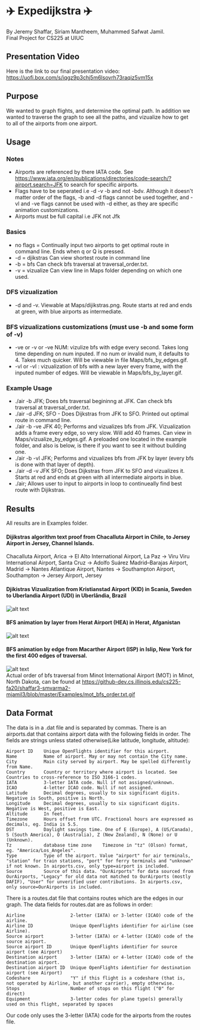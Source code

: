 # ✈️ Expedijkstra ✈️
 By Jeremy Shaffar, Siriam Mantheem, Muhammed Safwat Jamil. 
 <br />
 Final Project for CS225 at UIUC

## Presentation Video
Here is the link to our final presentation video:
https://uofi.box.com/s/iqgz9p3chj5m6lsovrh73raqiz5vm15x

## Purpose
We wanted to graph flights, and determine the optimal path. In addition we wanted to traverse the graph to see all the paths, and vizualize how to get to all of the airports from one airport.

## Usage
### Notes 
* Airports are referenced by there IATA code. See https://www.iata.org/en/publications/directories/code-search/?airport.search=JFK to search for specific airports.
* Flags have to be seperated i.e -d -v -b and not -bdv. Although it doesn't matter order of the flags, -b and -d flags cannot be used together, and -vl and -ve flags cannot be used with -d either, as they are specific animation customizations.
* Airports must be full capital i.e JFK not Jfk
 ### Basics
 * no flags = Continually input two airports to get optimal route in command line. Ends when q or Q is pressed.
 * -d = djikstras Can view shortest route in command line
 * -b = bfs Can check bfs traversal at traversal_order.txt.
 * -v = vizualize Can view line in Maps folder depending on which one used. 
 
 ### DFS vizualization
 * -d and -v. Viewable at Maps/dijikstras.png. Route starts at red and ends at green, with blue airports as intermediate.
 ### BFS vizualizations customizations (must use -b and some form of -v)
 
 * -ve or -v or -ve NUM: vizulize bfs with edge every second. Takes long time depending on num inputed.
  If no num or invalid num, it defaults to 4. Takes much quicker. Will be viewable  in file Maps/bfs_by_edges.gif.
 * -vl or -vl : vizualization of bfs with a new layer every frame, with the inputed number of edges. Will be viewable in Maps/bfs_by_layer.gif.
 
 ### Example Usage 
 * ./air -b JFK; Does bfs traversal begininng at JFK. Can check bfs traversal at traversal_order.txt.
 * ./air -d JFK; SFO - Does Dijkstras from JFK to SFO. Printed out optimal route in command line.
 * ./air -b -ve JFK 40; Performs and vizualizes bfs from JFK. Vizualization adds a frame every edge, so very slow. Will add 40 frames. Can view in Maps/vizualize_by_edges.gif. A preloaded one located in the example folder, and also is below, is there if you want to see it without building one.
 * ./air -b -vl JFK; Performs and vizualizes bfs from JFK by layer (every bfs is done with that layer of depth).
 * ./air -d -v JFK SFO; Does Dijkstras from JFK to SFO and vizualizes it. Starts at red and ends at green with all intermediate airports in blue.
 * ./air; Allows user to input to airports in loop to continueally find best route with Dijikstras.
## Results
All results are in Examples folder.

#### Dijikstras algorithm text proof from Chacalluta Airport in Chile, to Jersey Airport in Jersey, Channel Islands.
Chacalluta Airport, Arica -> El Alto International Airport, La Paz -> Viru Viru International Airport, Santa Cruz -> Adolfo Suárez Madrid–Barajas Airport, Madrid -> Nantes Atlantique Airport, Nantes -> Southampton Airport, Southampton -> Jersey Airport, Jersey

#### Djikistras Vizualization from Kristianstad Airport (KID) in Scania, Sweden to  Uberlandia Airport (UDI) in Uberlândia, Brazil
![alt text](https://github-dev.cs.illinois.edu/cs225-fa20/shaffar3-smvarma2-mjamil3/blob/master/Examples/kid_udi_dijikstra.png)
#### BFS animation by layer from Herat Airport (HEA) in Herat, Afganistan
![alt text](https://github-dev.cs.illinois.edu/cs225-fa20/shaffar3-smvarma2-mjamil3/blob/master/Examples/herat_bfs_by_layer.gif)
#### BFS animation by edge from Macarther Airport (ISP) in Islip, New York for the first 400 edges of traversal.
![alt text](https://github-dev.cs.illinois.edu/cs225-fa20/shaffar3-smvarma2-mjamil3/blob/master/Examples/isp_bfs_by_edge_400.gif)
 <br />
Actual order of bfs traversal from Minot International Airport (MOT) in Minot, North Dakota, can be found at https://github-dev.cs.illinois.edu/cs225-fa20/shaffar3-smvarma2-mjamil3/blob/master/Examples/mot_bfs_order.txt.gif

## Data Format
The data is in a .dat file and is separated by commas. There is an airports.dat that contains airport data with the following fields in order. The fields are strings unless stated otherwise(Like latitude, longitude, altitude):

```
Airport ID    Unique OpenFlights identifier for this airport.
Name 	      Name of airport. May or may not contain the City name.
City 	      Main city served by airport. May be spelled differently from Name.
Country       Country or territory where airport is located. See Countries to cross-reference to ISO 3166-1 codes.
IATA 	      3-letter IATA code. Null if not assigned/unknown.
ICAO 	      4-letter ICAO code. Null if not assigned.
Latitude      Decimal degrees, usually to six significant digits. Negative is South, positive is North.
Longitude     Decimal degrees, usually to six significant digits. Negative is West, positive is East.
Altitude      In feet.
Timezone      Hours offset from UTC. Fractional hours are expressed as decimals, eg. India is 5.5.
DST 	      Daylight savings time. One of E (Europe), A (US/Canada), S (South America), O (Australia), Z (New Zealand), N (None) or U (Unknown).
Tz            database time zone 	Timezone in "tz" (Olson) format, eg. "America/Los_Angeles".
Type 	      Type of the airport. Value "airport" for air terminals, "station" for train stations, "port" for ferry terminals and "unknown" if not known. In airports.csv, only type=airport is included.
Source 	      Source of this data. "OurAirports" for data sourced from OurAirports, "Legacy" for old data not matched to OurAirports (mostly DAFIF), "User" for unverified user contributions. In airports.csv, only source=OurAirports is included. 
```
There is a routes.dat file that contains routes which are the edges in our graph. The data fields for routes.dat are as follows in order:

 ```
Airline                 2-letter (IATA) or 3-letter (ICAO) code of the airline.
Airline ID              Unique OpenFlights identifier for airline (see Airline).
Source airport          3-letter (IATA) or 4-letter (ICAO) code of the source airport.
Source airport ID       Unique OpenFlights identifier for source airport (see Airport)
Destination airport     3-letter (IATA) or 4-letter (ICAO) code of the destination airport.
Destination airport ID  Unique OpenFlights identifier for destination airport (see Airport)
Codeshare               "Y" if this flight is a codeshare (that is, not operated by Airline, but another carrier), empty otherwise.
Stops 	                Number of stops on this flight ("0" for direct)
Equipment               3-letter codes for plane type(s) generally used on this flight, separated by spaces
 ```
 Our code only uses the 3-letter (IATA) code for the airports from the routes file.

